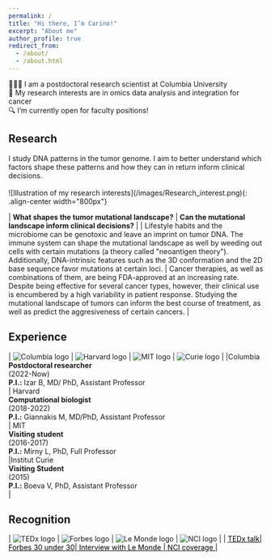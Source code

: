 ```yaml
---
permalink: /
title: "Hi there, I’m Carino!"
excerpt: "About me"
author_profile: true
redirect_from: 
  - /about/
  - /about.html
---
```


👨🏻‍💻 I am a postdoctoral research scientist at Columbia University <br>
🔬 My research interests are in omics data analysis and integration for cancer <br>
🔍 I’m currently open for faculty positions!

<h2> Research </h2>
I study DNA patterns in the tumor genome. I aim to better understand which factors shape these patterns and how they can in return inform clinical decisions.<br><br>
![Illustration of my research interests](/images/Research_interest.png){: .align-center width="800px"}
<style>
table {
    border-collapse: collapse;
    table-layout: fixed;
    width: 100%;
}
table, th, td {
   border: 1px solid white;
}
blockquote {
    border-left: solid white;
    padding-left: 0px;
}
</style>

| **What shapes the tumor mutational landscape?** | **Can the mutational landscape inform clinical decisions?** |
| Lifestyle habits and the microbiome can be genotoxic and leave an imprint on tumor DNA. The immune system can shape the mutational landscape as well by weeding out cells with certain mutations (a theory called "neoantigen theory"). Additionally, DNA-intrinsic features such as the 3D conformation and the 2D base sequence favor mutations at certain loci. | Cancer therapies, as well as combinations of them, are being FDA-approved at an increasing rate. Despite being effective for several cancer types, however, their clinical use is encumbered by a high variability in patient response. Studying the mutational landscape of tumors can inform the best course of treatment, as well as predict the aggresiveness of certain cancers. |   

<h2> Experience </h2>
<style> 
table {
    border-collapse: collapse;
    table-layout: fixed;
    width: 100%;
}
table, th, td {
   border: 1px solid white;
}
blockquote {
    border-left: solid white;
    padding-left: 0px;
}
</style>

|  ![Columbia logo](/images/Columbia_logo.png)  |  ![Harvard logo](/images/Harvard_logo.webp)  |  ![MIT logo](/images/MIT_logo.webp)  |  ![Curie logo](/images/Curie_logo.png)  |
|Columbia <br> **Postdoctoral researcher**<br>(2022-Now)<br>**P.I.:** Izar B, MD/ PhD, Assistant Professor<br> | Harvard <br> **Computational biologist**<br>(2018-2022)<br>**P.I.:** Giannakis M, MD/PhD, Assistant Professor<br> | MIT <br> **Visiting student**<br>(2016-2017)<br>**P.I.:** Mirny L, PhD, Full Professor<br> |Institut Curie <br> **Visiting Student**<br>(2015)<br>**P.I.:** Boeva V, PhD, Assistant Professor<br>|

<h2> Recognition </h2>
<style> 
table {
    border-spacing: 0;
    border-collapse: collapse;
    table-layout: fixed;
    width: 100%;
    border: 0px;
}
table, th, td {
   border: 1px solid white;
}
blockquote {
    border-left: solid white;
    padding-left: 0px;
}
</style>

|  ![TEDx logo](/images/TEDx_logo.webp)  |  ![Forbes logo](/images/30u30_logo.webp)  |  ![Le Monde logo](/images/LM_logo.webp)  |  ![NCI logo](/images/NCI_logo.webp)  |
|  <a href="https://www.youtube.com/watch?v=f-8bwiOEHcU" style="color: black;"> TEDx talk|<a href="https://www.forbes.com/profile/carino-gurjao/?sh=6573cada6ee9" style="color: black;"> Forbes 30 under 30| <a href="https://www.lemonde.fr/planete/article/2021/06/22/le-lien-entre-consommation-de-viande-rouge-et-cancer-colorectal-mieux-compris_6085111_3244.html" style="color: black;"> Interview with Le Monde | <a href="https://www.cancer.gov/news-events/cancer-currents-blog/2021/red-meat-colorectal-cancer-genetic-signature" style="color: black;"> NCI coverage |
